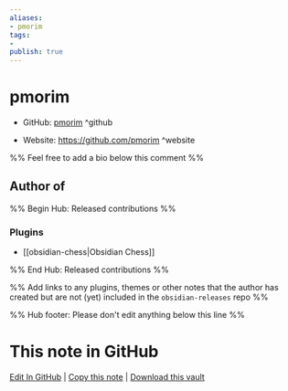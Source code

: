 ```yaml
---
aliases:
- pmorim
tags:
- 
publish: true
---
```


# pmorim

- GitHub: [pmorim](https://github.com/pmorim/) ^github
<!-- - Discord: `@` ^discord-->
- Website: <https://github.com/pmorim> ^website
<!-- - [[Publish sites|Publish site]]: ^publish-->

%% Feel free to add a bio below this comment %%


## Author of

%% Begin Hub: Released contributions %%
### Plugins
- [[obsidian-chess|Obsidian Chess]]

%% End Hub: Released contributions %%

%% Add links to any plugins, themes or other notes that the author has created but are not (yet) included in the `obsidian-releases` repo %%

<!--
### Unlisted plugins

- 
-->

<!--
### Others

- 
-->

<!--
## Sponsor this author

- [[GitHub sponsors]]: [Sponsor @pmorim on GitHub Sponsors](https://github.com/sponsors/pmorim) ^github-sponsor
- [[Buy me a coffee]]: ^buy-me-a-coffee
- [[PayPal]]: ^paypal
- [[Patreon]]: ^patreon

-->

<!--
## Follow this author

- [[YouTube Channels|On YouTube]]: ^youtube
- Twitter: ^twitter
- ...
-->

%% Hub footer: Please don't edit anything below this line %%

# This note in GitHub

<span class="git-footer">[Edit In GitHub](https://github.dev/obsidian-community/obsidian-hub/blob/main/01%20-%20Community/People/pmorim.md "git-hub-edit-note") | [Copy this note](https://raw.githubusercontent.com/obsidian-community/obsidian-hub/main/01%20-%20Community/People/pmorim.md "git-hub-copy-note") | [Download this vault](https://github.com/obsidian-community/obsidian-hub/archive/refs/heads/main.zip "git-hub-download-vault") </span>
